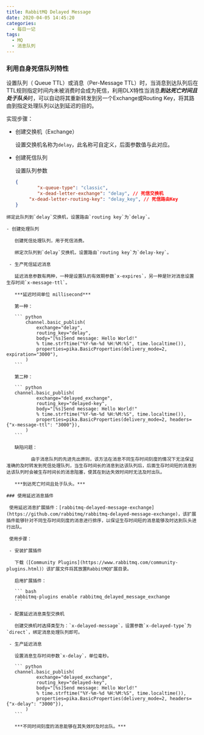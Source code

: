 ```yaml
---
title: RabbitMQ Delayed Message
date: 2020-04-05 14:45:20
categories: 
  - 每日一记
tags:
  - MQ
  - 消息队列
---
```

### 利用自身死信队列特性

   设置队列（ Queue TTL）或消息（Per-Message TTL）时，当消息到达队列后在TTL规则指定时间内未被消费时会成为死信，利用DLX特性当消息***到达死亡时间且处于队头***时，可以自动将其重新转发到另一个Exchange或Routing Key，将其路由到指定处理队列以达到延迟的目的。
<!--more -->
   实现步骤：

   - 创建交换机（Exchange）

     设置交换机名称为`delay`，此名称可自定义，后面参数值与此对应。

   - 创建死信队列

     设置队列参数

     ``` json
     {
             "x-queue-type": "classic",
             "x-dead-letter-exchange": "delay",	// 死信交换机
          "x-dead-letter-routing-key": "delay_key",	// 死信路由Key
     }
  ```
  绑定此队列到`delay`交换机，设置路由`routing key`为`delay`。
  
  - 创建处理队列
  
     创建死信处理队列，用于死信消费。
   
     绑定次队列到`delay`交换机，设置路由`routing key`为`delay-key`。
     
   - 生产死信延迟消息
   
     延迟消息参数有两种，一种是设置队的有效期参数`x-expires`，另一种是针对消息设置生存时间`x-message-ttl`。
   
     ***延迟时间单位 millisecond***
   
     第一种：
   
     ``` python
         channel.basic_publish(
             exchange="delay",
             routing_key="delay",
             body="[%s]Send message: Hello World!"
             % time.strftime("%Y-%m-%d %H:%M:%S", time.localtime()),
             properties=pika.BasicProperties(delivery_mode=2, expiration="3000"),
         )
     ```
   
     第二种：
   
     ``` python
     channel.basic_publish(
             exchange="delayed_exchange",
             routing_key="delayed-key",
             body="[%s]Send message: Hello World!"
             % time.strftime("%Y-%m-%d %H:%M:%S", time.localtime()),
             properties=pika.BasicProperties(delivery_mode=2, headers={"x-message-ttl": "3000"}),
         )		
     ```
   
     缺陷问题：
   
     ​		由于消息队列的先进先出原则，该方法在消息不同生存时间刻度的情况下无法保证准确的及时转发到死信处理队列，当生存时间长的消息到达该队列后，后面生存时间短的消息到达该队列时会被生存时间长的消息阻塞，使其在到达失效时间时无法及时出队。
   
     ***到达死亡时间且处于队头。***
   
### 使用延迟消息插件

   使用延迟消息扩展插件：[rabbitmq-delayed-message-exchange](https://github.com/rabbitmq/rabbitmq-delayed-message-exchange)，该扩展插件能够针对不同生存时间刻度的消息进行排序，以保证生存时间短的消息能够及时达到队头进行出队。

   使用步骤：

   - 安装扩展插件

     下载（[Community Plugins](https://www.rabbitmq.com/community-plugins.html)）该扩展文件将其放置RabbitMQ扩展目录。

     启用扩展插件：

     ``` bash
     rabbitmq-plugins enable rabbitmq_delayed_message_exchange
     ```

   - 配置延迟消息类型交换机

     创建交换机时选择类型为：`x-delayed-message`，设置参数`x-delayed-type`为`direct`，绑定消息处理队列即可。

   - 生产延迟消息

     设置消息生存时间参数`x-delay`，单位毫秒。

     ``` python
     channel.basic_publish(
             exchange="delayed_exchange",
             routing_key="delayed-key",
             body="[%s]Send message: Hello World!"
             % time.strftime("%Y-%m-%d %H:%M:%S", time.localtime()),
             properties=pika.BasicProperties(delivery_mode=2, headers={"x-delay": "3000"}),
         )
     ```

     ***不同时间刻度的消息能够在其失效时及时出队。***